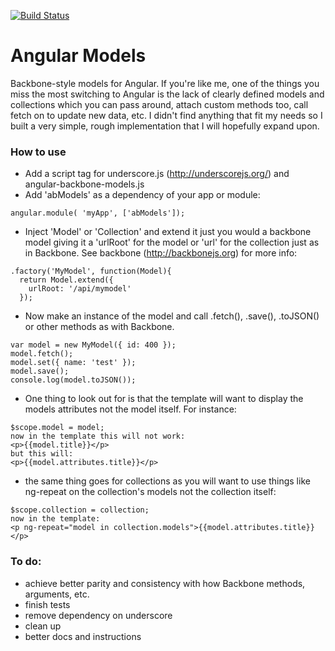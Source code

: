 [![Build Status](https://travis-ci.org/evanhobbs/angular-models.svg?branch=master)](https://travis-ci.org/evanhobbs/angular-models)
# Angular Models

Backbone-style models for Angular. If you're like me, one of the things you miss the most switching
to Angular is the lack of clearly defined models and collections which you can pass around, attach
custom methods too, call fetch on to update new data, etc. I didn't find anything that fit my needs
so I built a very simple, rough implementation that I will hopefully expand upon.

### How to use
- Add a script tag for underscore.js (http://underscorejs.org/) and angular-backbone-models.js
- Add 'abModels' as a dependency of your app or module:
````
angular.module( 'myApp', ['abModels']);
````
- Inject 'Model' or 'Collection' and extend it just you would a backbone model giving it a 'urlRoot'
for the model or 'url' for the collection just as in Backbone. See backbone (http://backbonejs.org)
for more info:
````
.factory('MyModel', function(Model){
  return Model.extend({
	urlRoot: '/api/mymodel'
  });
````
- Now make an instance of the model and call .fetch(), .save(), .toJSON() or other methods as with Backbone.
````
var model = new MyModel({ id: 400 });
model.fetch();
model.set({ name: 'test' });
model.save();
console.log(model.toJSON());
````
- One thing to look out for is that the template will want to display the models attributes not the
model itself. For instance:
````
$scope.model = model;
now in the template this will not work:
<p>{{model.title}}</p>
but this will:
<p>{{model.attributes.title}}</p>
````
- the same thing goes for collections as you will want to use things like ng-repeat on the collection's
models not the collection itself:
````
$scope.collection = collection;
now in the template:
<p ng-repeat="model in collection.models">{{model.attributes.title}}</p>
````
### To do:
- achieve better parity and consistency with how Backbone methods, arguments, etc.
- finish tests
- remove dependency on underscore
- clean up
- better docs and instructions
